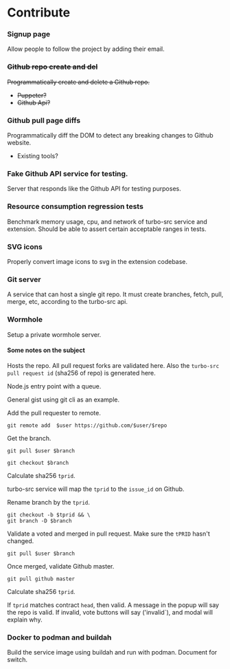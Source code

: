 # Contribute

### Signup page

Allow people to follow the project by adding their email.

### ~~Github repo create and del~~

~~Programmatically create and delete a Github repo.~~

* ~~Puppeter?~~
* ~~Github Api?~~

### Github pull page diffs

Programmatically diff the DOM to detect any breaking changes to Github website.

* Existing tools?

### Fake Github API service for testing.

Server that responds like the Github API for testing purposes.

### Resource consumption regression tests

Benchmark memory usage, cpu, and network of turbo-src service and extension. Should be able to assert certain acceptable ranges in tests.

### SVG icons

Properly convert image icons to svg in the extension codebase.

### Git server

A service that can host a single git repo. It must create branches, fetch, pull, merge, etc, according to the turbo-src api.

### Wormhole

Setup a private wormhole server.

#### Some notes on the subject

Hosts the repo. All pull request forks are validated here. Also the `turbo-src pull request id` (sha256 of repo) is generated here.

Node.js entry point with a queue.

General gist using git cli as an example.

Add the pull requester to remote.

`git remote add  $user https://github.com/$user/$repo`

Get the branch.

`git pull $user $branch`

`git checkout $branch`

Calculate sha256 `tprid`.

turbo-src service will map the `tprid` to the `issue_id` on Github.

Rename branch by the `tprid`.

```
git checkout -b $tprid && \
git branch -D $branch
```

Validate a voted and merged in pull request. Make sure the `tPRID` hasn't changed.

```
git pull $user $branch
```
Once merged, validate Github master.

```
git pull github master
```
Calculate sha256 `tprid`.

If `tprid` matches contract `head`, then valid. A message in the popup will say the repo is valid. If invalid, vote buttons will say ('invalid`), and modal will explain why.

### Docker to podman and buildah

Build the service image using buildah and run with podman. Document for switch.

